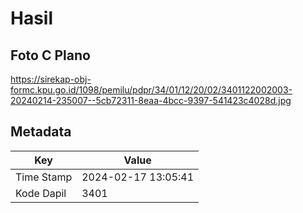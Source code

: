 # Hasil

## Foto C Plano

https://sirekap-obj-formc.kpu.go.id/1098/pemilu/pdpr/34/01/12/20/02/3401122002003-20240214-235007--5cb72311-8eaa-4bcc-9397-541423c4028d.jpg


## Metadata

| Key        | Value               |
| ---------- | ------------------- |
| Time Stamp | 2024-02-17 13:05:41 |
| Kode Dapil | 3401                |



